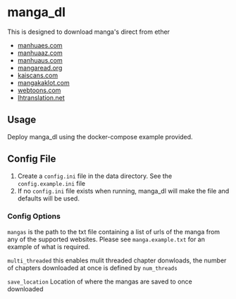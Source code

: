 # manga_dl
This is designed to download manga's direct from ether 
- [manhuaes.com](https://manhuaes.com/)
- [manhuaaz.com](https://manhuaaz.com/)
- [manhuaus.com](https://manhuaus.com/)
- [mangaread.org](https://mangaread.org/)
- [kaiscans.com](https://kaiscans.com/)
- [mangakaklot.com](https://mangakakalot.com/)
- [webtoons.com](https://webtoons.com/)
- [lhtranslation.net](https://lhtranslation.net/)

## Usage

Deploy manga_dl using the docker-compose example provided.

## Config File

1. Create a `config.ini` file in the data directory. See the `config.example.ini` file
2. If no `config.ini` file exists when running, manga_dl will make the file and defaults will be used.

### Config Options


`mangas` is the path to the txt file containing a list of urls of the manga from any of the supported websites. Please see `manga.example.txt` for an example of what is required.

`multi_threaded` this enables mulit threaded chapter donwloads, the number of chapters downloaded at once is defined by `num_threads`

`save_location` Location of where the mangas are saved to once downloaded
